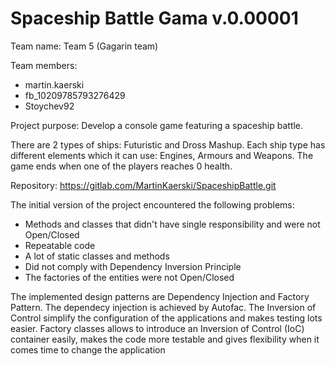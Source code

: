 # Spaceship Battle Gama v.0.00001
 Team name: Team 5 (Gagarin team)
 
 Team members:
 * martin.kaerski
 * fb_10209785793276429
 * Stoychev92

Project purpose: Develop a console game featuring a spaceship battle.

There are 2 types of ships: Futuristic and Dross Mashup. Each ship type has different elements which it can use: Engines, Armours and Weapons. 
The game ends when one of the players reaches 0 health.

Repository: https://gitlab.com/MartinKaerski/SpaceshipBattle.git

The initial version of the project encountered the following problems:
- Methods and classes that didn't have single responsibility and were not Open/Closed
- Repeatable code
- A lot of static classes and methods
- Did not comply with Dependency Inversion Principle
- The factories of the entities were not Open/Closed

The implemented design patterns are Dependency Injection and Factory Pattern. 
The dependecy injection is achieved by Autofac.
The Inversion of Control simplify the configuration of the applications and makes testing lots easier.
Factory classes allows to introduce an Inversion of Control (IoC) container easily, makes the code more testable and gives flexibility when it comes time to change the application 